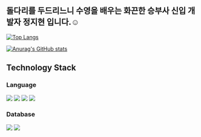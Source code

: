 ## 돌다리를 두드리느니 수영을 배우는 화끈한 승부사 신입 개발자 정지현 입니다.☺️

[![Top Langs](https://github-readme-stats.vercel.app/api/top-langs/?username=jihyunJung03)](https://github.com/anuraghazra/github-readme-stats)

[![Anurag's GitHub stats](https://github-readme-stats.vercel.app/api?username=jihyunJung03)](https://github.com/anuraghazra/github-readme-stats)


## Technology Stack
### Language
<p>
<a href="링크"><img src="https://img.shields.io/badge/javascript-F7DF1E?style=flat-square&logo=javascript&logoColor=white"/></a>
<a href="링크"><img src="https://img.shields.io/badge/node.js-339933?style=flat-square&logo=node.js&logoColor=white"/></a>
<a href="링크"><img src="https://img.shields.io/badge/typescript-3178C6?style=flat-square&logo=typescript&logoColor=white"/></a>
<a href="링크"><img src="https://img.shields.io/badge/nestjs-E0234E?style=flat-square&logo=nestjs&logoColor=white"/></a>
</p>

### Database
<p>
  <a href="링크"><img src="https://img.shields.io/badge/mysql-4479A1?style=flat-square&logo=mysql&logoColor=white"/></a>
  <a href="링크"><img src="https://img.shields.io/badge/postgresql-336791?style=flat-square&logo=postgresql&logoColor=white"/></a>
</p>




<!--
**JihyunJung03/JihyunJung03** is a ✨ _special_ ✨ repository because its `README.md` (this file) appears on your GitHub profile.

- 🔭 I’m currently working on ...
- 🌱 I’m currently learning ...
- 👯 I’m looking to collaborate on ...
- 🤔 I’m looking for help with ...
- 💬 Ask me about ...
- 📫 How to reach me: ...
- 😄 Pronouns: ...
- ⚡ Fun fact: ...
-->
